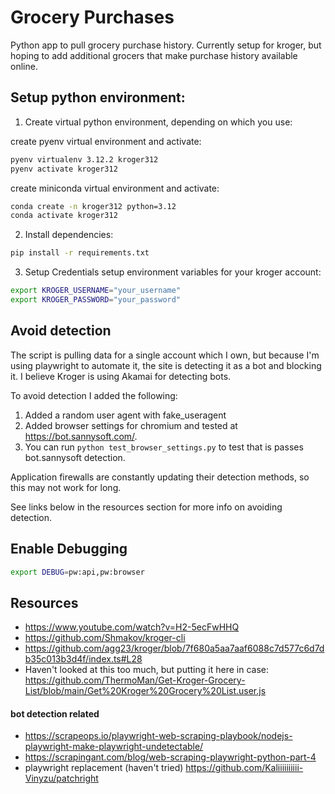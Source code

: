 # Grocery Purchases
Python app to pull grocery purchase history. Currently setup for kroger, but hoping to add additional grocers that make purchase history available online.

## Setup python environment:

1. Create virtual python environment, depending on which you use:

create pyenv virtual environment and activate:
```bash
pyenv virtualenv 3.12.2 kroger312
pyenv activate kroger312
```

create miniconda virtual environment and activate:
```bash
conda create -n kroger312 python=3.12
conda activate kroger312
```

2. Install dependencies:
```bash
pip install -r requirements.txt
```

3. Setup Credentials
setup environment variables for your kroger account:
```bash
export KROGER_USERNAME="your_username"
export KROGER_PASSWORD="your_password"
```
## Avoid detection

The script is pulling data for a single account which I own, but because I'm using playwright to automate it, the site is detecting it as a bot and blocking it. I believe Kroger is using Akamai for detecting bots.

To avoid detection I added the following:

1. Added a random user agent with fake_useragent
2. Added browser settings for chromium and tested at https://bot.sannysoft.com/.
3. You can run `python test_browser_settings.py` to test that is passes bot.sannysoft detection.

Application firewalls are constantly updating their detection methods, so this may not work for long.

See links below in the resources section for more info on avoiding detection.

## Enable Debugging

```bash
export DEBUG=pw:api,pw:browser
```

## Resources
 * https://www.youtube.com/watch?v=H2-5ecFwHHQ
 * https://github.com/Shmakov/kroger-cli
 * https://github.com/agg23/kroger/blob/7f680a5aa7aaf6088c7d577c6d7db35c013b3d4f/index.ts#L28 
 * Haven't looked at this too much, but putting it here in case: https://github.com/ThermoMan/Get-Kroger-Grocery-List/blob/main/Get%20Kroger%20Grocery%20List.user.js

#### bot detection related
 * https://scrapeops.io/playwright-web-scraping-playbook/nodejs-playwright-make-playwright-undetectable/
 * https://scrapingant.com/blog/web-scraping-playwright-python-part-4 
 * playwright replacement (haven't tried) https://github.com/Kaliiiiiiiiii-Vinyzu/patchright
